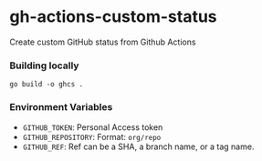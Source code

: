 # gh-actions-custom-status
Create custom GitHub status from Github Actions

### Building locally
```
go build -o ghcs .
```

### Environment Variables
- `GITHUB_TOKEN`: Personal Access token
- `GITHUB_REPOSITORY`: Format: `org/repo`
- `GITHUB_REF`: Ref can be a SHA, a branch name, or a tag name.
